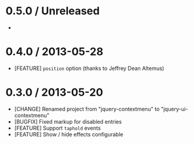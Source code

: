 # 0.5.0 / Unreleased

* 

# 0.4.0 / 2013-05-28

* [FEATURE] `position` option (thanks to Jeffrey Dean Altemus)

# 0.3.0 / 2013-05-20

* [CHANGE] Renamed project from "jquery-contextmenu" to "jquery-ui-contextmenu"
* [BUGFIX] Fixed markup for disabled entries
* [FEATURE] Support `taphold` events
* [FEATURE] Show / hide effects configurable
